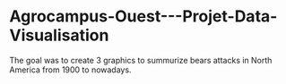 # Agrocampus-Ouest---Projet-Data-Visualisation
The goal was to create 3 graphics to summurize bears attacks in North America from 1900 to nowadays. 

